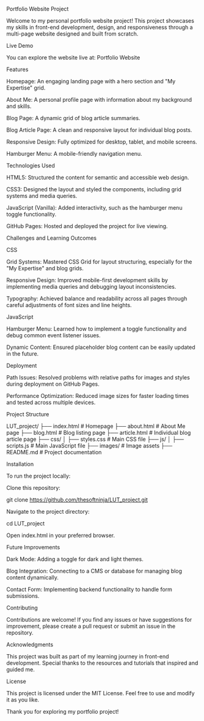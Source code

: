 Portfolio Website Project

Welcome to my personal portfolio website project! This project showcases my skills in front-end development, design, and responsiveness through a multi-page website designed and built from scratch.

Live Demo

You can explore the website live at: Portfolio Website

Features

Homepage: An engaging landing page with a hero section and "My Expertise" grid.

About Me: A personal profile page with information about my background and skills.

Blog Page: A dynamic grid of blog article summaries.

Blog Article Page: A clean and responsive layout for individual blog posts.

Responsive Design: Fully optimized for desktop, tablet, and mobile screens.

Hamburger Menu: A mobile-friendly navigation menu.

Technologies Used

HTML5: Structured the content for semantic and accessible web design.

CSS3: Designed the layout and styled the components, including grid systems and media queries.

JavaScript (Vanilla): Added interactivity, such as the hamburger menu toggle functionality.

GitHub Pages: Hosted and deployed the project for live viewing.

Challenges and Learning Outcomes

CSS

Grid Systems: Mastered CSS Grid for layout structuring, especially for the "My Expertise" and blog grids.

Responsive Design: Improved mobile-first development skills by implementing media queries and debugging layout inconsistencies.

Typography: Achieved balance and readability across all pages through careful adjustments of font sizes and line heights.

JavaScript

Hamburger Menu: Learned how to implement a toggle functionality and debug common event listener issues.

Dynamic Content: Ensured placeholder blog content can be easily updated in the future.

Deployment

Path Issues: Resolved problems with relative paths for images and styles during deployment on GitHub Pages.

Performance Optimization: Reduced image sizes for faster loading times and tested across multiple devices.

Project Structure

LUT_project/
├── index.html # Homepage
├── about.html # About Me page
├── blog.html # Blog listing page
├── article.html # Individual blog article page
├── css/
│ ├── styles.css # Main CSS file
├── js/
│ ├── scripts.js # Main JavaScript file
├── images/ # Image assets
├── README.md # Project documentation

Installation

To run the project locally:

Clone this repository:

git clone https://github.com/thesoftninja/LUT_project.git

Navigate to the project directory:

cd LUT_project

Open index.html in your preferred browser.

Future Improvements

Dark Mode: Adding a toggle for dark and light themes.

Blog Integration: Connecting to a CMS or database for managing blog content dynamically.

Contact Form: Implementing backend functionality to handle form submissions.

Contributing

Contributions are welcome! If you find any issues or have suggestions for improvement, please create a pull request or submit an issue in the repository.

Acknowledgments

This project was built as part of my learning journey in front-end development. Special thanks to the resources and tutorials that inspired and guided me.

License

This project is licensed under the MIT License. Feel free to use and modify it as you like.

Thank you for exploring my portfolio project!
